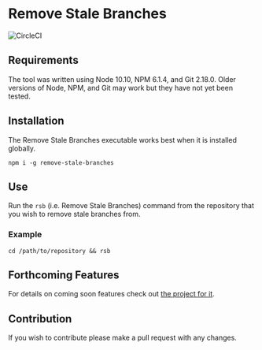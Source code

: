 # Remove Stale Branches
![CircleCI](https://img.shields.io/circleci/build/github/richardmartinez/remove-stale-branches.svg)

## Requirements
The tool was written using Node 10.10, NPM 6.1.4, and Git 2.18.0. Older versions of Node, NPM, and Git may work but they have not yet been tested.

## Installation
The Remove Stale Branches executable works best when it is installed globally.
```
npm i -g remove-stale-branches
```

## Use
Run the `rsb` (i.e. Remove Stale Branches) command from the repository that you wish to remove stale branches from.

### Example
```
cd /path/to/repository && rsb
```

## Forthcoming Features
For details on coming soon features check out [the project for it](https://github.com/richardmartinez/remove-stale-branches/projects/1).

## Contribution
If you wish to contribute please make a pull request with any changes.
